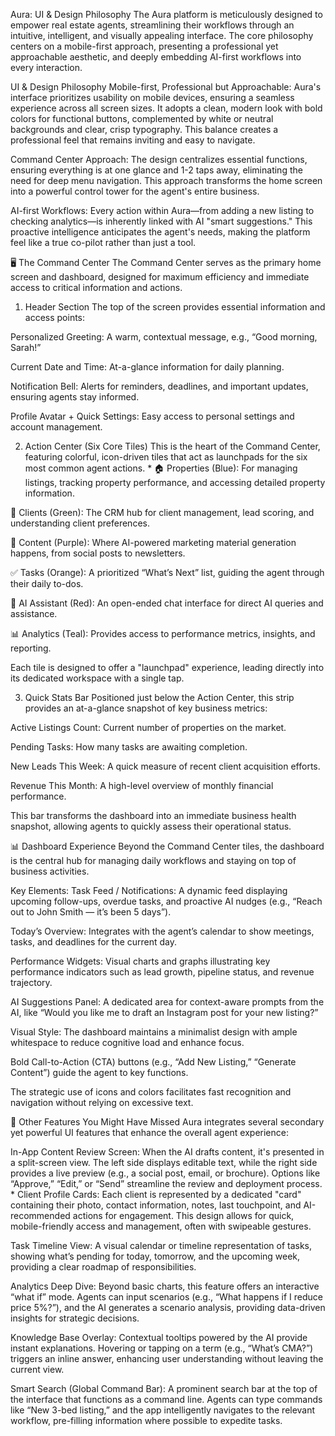 Aura: UI & Design Philosophy
The Aura platform is meticulously designed to empower real estate agents, streamlining their workflows through an intuitive, intelligent, and visually appealing interface. The core philosophy centers on a mobile-first approach, presenting a professional yet approachable aesthetic, and deeply embedding AI-first workflows into every interaction.

UI & Design Philosophy
Mobile-first, Professional but Approachable: Aura's interface prioritizes usability on mobile devices, ensuring a seamless experience across all screen sizes. It adopts a clean, modern look with bold colors for functional buttons, complemented by white or neutral backgrounds and clear, crisp typography. This balance creates a professional feel that remains inviting and easy to navigate.

Command Center Approach: The design centralizes essential functions, ensuring everything is at one glance and 1-2 taps away, eliminating the need for deep menu navigation. This approach transforms the home screen into a powerful control tower for the agent's entire business.

AI-first Workflows: Every action within Aura—from adding a new listing to checking analytics—is inherently linked with AI "smart suggestions." This proactive intelligence anticipates the agent's needs, making the platform feel like a true co-pilot rather than just a tool.

🖥️ The Command Center
The Command Center serves as the primary home screen and dashboard, designed for maximum efficiency and immediate access to critical information and actions.

1. Header Section
The top of the screen provides essential information and access points:

Personalized Greeting: A warm, contextual message, e.g., “Good morning, Sarah!”

Current Date and Time: At-a-glance information for daily planning.

Notification Bell: Alerts for reminders, deadlines, and important updates, ensuring agents stay informed.

Profile Avatar + Quick Settings: Easy access to personal settings and account management.

2. Action Center (Six Core Tiles)
This is the heart of the Command Center, featuring colorful, icon-driven tiles that act as launchpads for the six most common agent actions. * 🏠 Properties (Blue): For managing listings, tracking property performance, and accessing detailed property information.

👥 Clients (Green): The CRM hub for client management, lead scoring, and understanding client preferences.

📝 Content (Purple): Where AI-powered marketing material generation happens, from social posts to newsletters.

✅ Tasks (Orange): A prioritized “What’s Next” list, guiding the agent through their daily to-dos.

💬 AI Assistant (Red): An open-ended chat interface for direct AI queries and assistance.

📊 Analytics (Teal): Provides access to performance metrics, insights, and reporting.

Each tile is designed to offer a "launchpad" experience, leading directly into its dedicated workspace with a single tap.

3. Quick Stats Bar
Positioned just below the Action Center, this strip provides an at-a-glance snapshot of key business metrics:

Active Listings Count: Current number of properties on the market.

Pending Tasks: How many tasks are awaiting completion.

New Leads This Week: A quick measure of recent client acquisition efforts.

Revenue This Month: A high-level overview of monthly financial performance.

This bar transforms the dashboard into an immediate business health snapshot, allowing agents to quickly assess their operational status.

📊 Dashboard Experience
Beyond the Command Center tiles, the dashboard is the central hub for managing daily workflows and staying on top of business activities.

Key Elements:
Task Feed / Notifications: A dynamic feed displaying upcoming follow-ups, overdue tasks, and proactive AI nudges (e.g., “Reach out to John Smith — it’s been 5 days”).

Today’s Overview: Integrates with the agent’s calendar to show meetings, tasks, and deadlines for the current day.

Performance Widgets: Visual charts and graphs illustrating key performance indicators such as lead growth, pipeline status, and revenue trajectory.

AI Suggestions Panel: A dedicated area for context-aware prompts from the AI, like “Would you like me to draft an Instagram post for your new listing?”

Visual Style:
The dashboard maintains a minimalist design with ample whitespace to reduce cognitive load and enhance focus.

Bold Call-to-Action (CTA) buttons (e.g., “Add New Listing,” “Generate Content”) guide the agent to key functions.

The strategic use of icons and colors facilitates fast recognition and navigation without relying on excessive text.

📱 Other Features You Might Have Missed
Aura integrates several secondary yet powerful UI features that enhance the overall agent experience:

In-App Content Review Screen: When the AI drafts content, it's presented in a split-screen view. The left side displays editable text, while the right side provides a live preview (e.g., a social post, email, or brochure). Options like “Approve,” “Edit,” or “Send” streamline the review and deployment process. * Client Profile Cards: Each client is represented by a dedicated "card" containing their photo, contact information, notes, last touchpoint, and AI-recommended actions for engagement. This design allows for quick, mobile-friendly access and management, often with swipeable gestures.

Task Timeline View: A visual calendar or timeline representation of tasks, showing what’s pending for today, tomorrow, and the upcoming week, providing a clear roadmap of responsibilities.

Analytics Deep Dive: Beyond basic charts, this feature offers an interactive “what if” mode. Agents can input scenarios (e.g., “What happens if I reduce price 5%?”), and the AI generates a scenario analysis, providing data-driven insights for strategic decisions.

Knowledge Base Overlay: Contextual tooltips powered by the AI provide instant explanations. Hovering or tapping on a term (e.g., “What’s CMA?”) triggers an inline answer, enhancing user understanding without leaving the current view.

Smart Search (Global Command Bar): A prominent search bar at the top of the interface that functions as a command line. Agents can type commands like “New 3-bed listing,” and the app intelligently navigates to the relevant workflow, pre-filling information where possible to expedite tasks.
